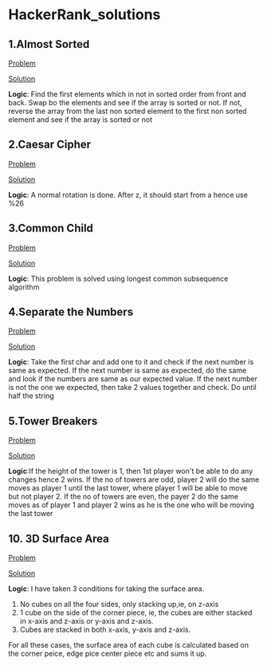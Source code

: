 # HackerRank_solutions
## 1.Almost Sorted
[Problem](https://www.hackerrank.com/challenges/almost-sorted/problem)

[Solution](https://github.com/ansusabu/HackerRank_solutions/blob/main/Solution/Almost%20Sorted)

**Logic**: Find the first elements which in not in sorted order from front and back. Swap bo the elements and see if the array is sorted or not. If not, reverse the array from the last non sorted element to the first non sorted element and see if the array is sorted or not

## 2.Caesar Cipher
[Problem](https://www.hackerrank.com/challenges/caesar-cipher-1/problem)

[Solution](https://github.com/ansusabu/HackerRank_solutions/blob/main/Solution/Caesar%20Cipher)

**Logic**: A normal rotation is done. After z, it should start from a hence use %26


## 3.Common Child
[Problem](https://www.hackerrank.com/challenges/common-child/problem)

[Solution](https://github.com/ansusabu/HackerRank_solutions/blob/main/Solution/Common%20Child)

**Logic**: This problem is solved using longest common subsequence algorithm

## 4.Separate the Numbers

[Problem](https://www.hackerrank.com/challenges/separate-the-numbers/problem)

[Solution](https://github.com/ansusabu/HackerRank_solutions/blob/main/Solution/Separate%20the%20Numbers)

**Logic**: Take the first char and add one to it and check if the next number is same as expected. If the next number is same as expected, do the same and look if the numbers are same as our expected value. If the next number is not the one we expected, then take 2 values together and check. Do until half the string

## 5.Tower Breakers

[Problem](https://www.hackerrank.com/challenges/tower-breakers-1/problem)

[Solution](https://github.com/ansusabu/HackerRank_solutions/blob/main/Solution/Tower%20Breakers)

**Logic**:If the height of the tower is 1, then 1st player won't be able to do any changes hence 2 wins. If the no of towers are odd, player 2 will do the same moves as player 1 until the last tower, where player 1 will be able to move but not player 2. If the no of towers are even, the payer 2 do the same moves as of player 1 and player 2 wins as he is the one who will be moving the last tower


## 10. 3D Surface Area
[Problem](https://www.hackerrank.com/challenges/3d-surface-area/problem?isFullScreen=true)

[Solution](https://github.com/ansusabu/HackerRank_solutions/blob/main/Solution/3D%20Surface%20Area)

**Logic**: I have taken 3 conditions for taking the surface area. 
1. No cubes on all the four sides, only stacking up,ie, on z-axis
2. 1 cube on the side of the corner piece, ie, the cubes are either stacked in x-axis and z-axis or y-axis and z-axis.
3. Cubes are stacked in both x-axis, y-axis and z-axis.

For all these cases, the surface area of each cube is calculated based on the corner peice, edge pice center piece etc and sums it up.


   
